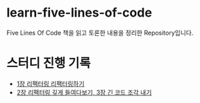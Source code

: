 # learn-five-lines-of-code
Five Lines Of Code 책을 읽고 토론한 내용을 정리한 Repository입니다.

# 스터디 진행 기록
- [1장 리팩터링 리팩터링하기](https://github.com/happy-developers/learn-five-lines-of-code/issues/1)  
- [2장 리팩터링 깊게 들여다보기, 3장 긴 코드 조각 내기](https://github.com/happy-developers/learn-five-lines-of-code/issues/2)  
